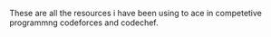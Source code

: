 These are all the resources i have been using to ace in competetive programmng codeforces and codechef.

